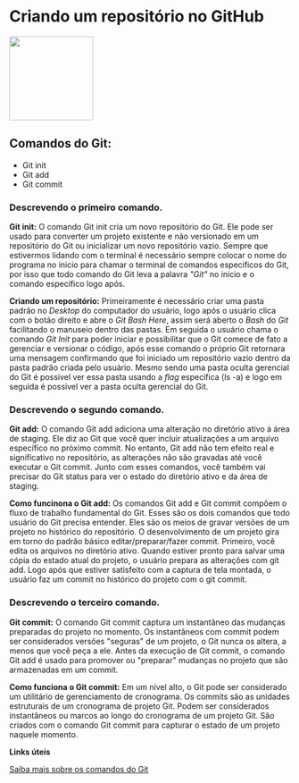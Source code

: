 # Criando um repositório no GitHub 

</span>

<div align-"center">
<img src="https://user-images.githubusercontent.com/113153237/203190210-d4297cc9-01e7-461a-8503-f07f54184145.png" width= "150px" />
</div>

## Comandos do Git: 

- Git init
- Git add
- Git commit 

### Descrevendo o primeiro comando. 

**Git init:** O comando Git init cria um novo repositório do Git. Ele pode ser usado para converter um projeto existente e não versionado em um repositório do Git ou inicializar um novo repositório vazio.
Sempre que estivermos lidando com o terminal é necessário sempre colocar o nome do programa no inicio para chamar o terminal de comandos especificos do Git, por isso que todo comando do Git leva a palavra *"Git"* no inicio e o comando especifico logo após. 

**Criando um repositório:** Primeiramente é necessário criar uma pasta padrão no *Desktop* do computador do usuário, logo após o usuário clica com o botão direito e abre o *Git Bash Here*, assim será aberto o *Bash* do *Git* facilitando o manuseio dentro das pastas. 
Em seguida o usuário chama o comando *Git Init* para poder iniciar e possibilitar que o Git comece de fato a gerenciar e versionar o código, após esse comando o próprio Git retornara uma mensagem confirmando que foi iniciado um repositório vazio dentro da pasta padrão criada pelo usuário. 
Mesmo sendo uma pasta oculta gerencial do Git é possivel ver essa pasta usando a *flag* especifica (ls -a) e logo em seguida é possivel ver a pasta oculta gerencial do Git. 

### Descrevendo o segundo comando.

**Git add:** O comando Git add adiciona uma alteração no diretório ativo à área de staging. Ele diz ao Git que você quer incluir atualizações a um arquivo específico no próximo commit. No entanto, Git add não tem efeito real e significativo no repositório, as alterações não são gravadas até você executar o Git commit.
Junto com esses comandos, você também vai precisar do Git status para ver o estado do diretório ativo e da área de staging.

**Como funcinona o Git add:** Os comandos Git add e Git commit compõem o fluxo de trabalho fundamental do Git. Esses são os dois comandos que todo usuário do Git precisa entender. Eles são os meios de gravar versões de um projeto no histórico do repositório.
O desenvolvimento de um projeto gira em torno do padrão básico editar/preparar/fazer commit. Primeiro, você edita os arquivos no diretório ativo. Quando estiver pronto para salvar uma cópia do estado atual do projeto, o usuário prepara as alterações com git add. Logo após que estiver satisfeito com a captura de tela montada, o usuário faz um commit no histórico do projeto com o git commit.

### Descrevendo o terceiro comando. 

**Git commit:** O comando Git commit captura um instantâneo das mudanças preparadas do projeto no momento. Os instantâneos com commit podem ser considerados versões "seguras" de um projeto, o Git nunca os altera, a menos que você peça a ele. Antes da execução de Git commit, o comando Git add é usado para promover ou "preparar" mudanças no projeto que são armazenadas em um commit.

**Como funciona o Git commit:** Em um nível alto, o Git pode ser considerado um utilitário de gerenciamento de cronograma. Os commits são as unidades estruturais de um cronograma de projeto Git. Podem ser considerados instantâneos ou marcos ao longo do cronograma de um projeto Git. São criados com o comando Git commit para capturar o estado de um projeto naquele momento.


**Links úteis**

[Saiba mais sobre os comandos do Git](https://www.atlassian.com/br/git/tutorials/saving-changes/git-commit#:~:text=O%20comando%20git%20commit%20%C3%A9,hist%C3%B3rico%20de%20projetos%20do%20Git.)
